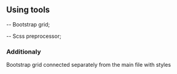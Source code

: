 ## Using tools

-- Bootstrap grid;

-- Scss preprocessor;

### Additionaly

Bootstrap grid connected separately from the main file with styles
